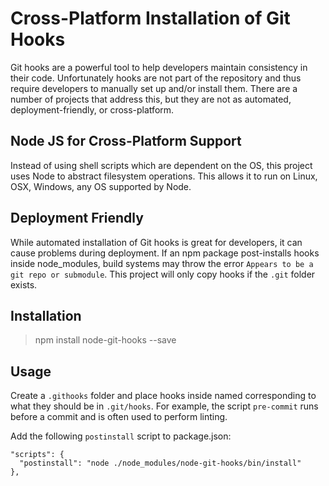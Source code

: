 # Cross-Platform Installation of Git Hooks

Git hooks are a powerful tool to help developers maintain consistency in their code.
Unfortunately hooks are not part of the repository and thus require developers to
manually set up and/or install them.  There are a number of projects that address
this, but they are not as automated, deployment-friendly, or cross-platform.

## Node JS for Cross-Platform Support

Instead of using shell scripts which are dependent on the OS, this project uses
Node to abstract filesystem operations.  This allows it to run on Linux, OSX,
Windows, any OS supported by Node.

## Deployment Friendly

While automated installation of Git hooks is great for developers, it can cause
problems during deployment.  If an npm package post-installs
hooks inside node_modules, build systems may throw the error
`Appears to be a git repo or submodule`.  This project will only copy hooks
if the `.git` folder exists.

## Installation

> npm install node-git-hooks --save

## Usage

Create a `.githooks` folder and place hooks inside named corresponding to what they should be in `.git/hooks`.  For example, the script `pre-commit`
runs before a commit and is often used to perform linting.

Add the following `postinstall` script to package.json:
```
"scripts": {
  "postinstall": "node ./node_modules/node-git-hooks/bin/install"
},
```

